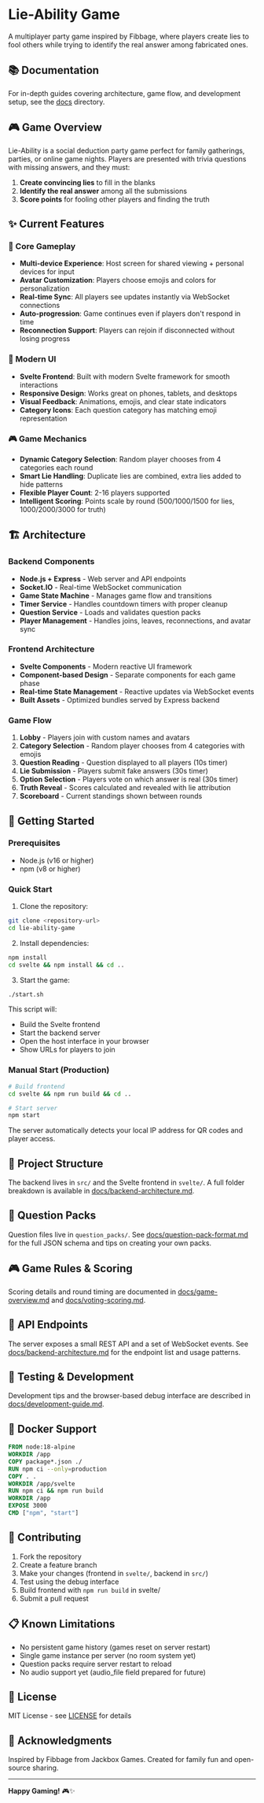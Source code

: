 # Lie-Ability Game

A multiplayer party game inspired by Fibbage, where players create lies to fool others while trying to identify the real answer among fabricated ones.

## 📚 Documentation

For in-depth guides covering architecture, game flow, and development setup,
see the [docs](./docs/) directory.

## 🎮 Game Overview

Lie-Ability is a social deduction party game perfect for family gatherings, parties, or online game nights. Players are presented with trivia questions with missing answers, and they must:

1. **Create convincing lies** to fill in the blanks
2. **Identify the real answer** among all the submissions
3. **Score points** for fooling other players and finding the truth

## ✨ Current Features

### 🎯 Core Gameplay
- **Multi-device Experience**: Host screen for shared viewing + personal devices for input
- **Avatar Customization**: Players choose emojis and colors for personalization
- **Real-time Sync**: All players see updates instantly via WebSocket connections
- **Auto-progression**: Game continues even if players don't respond in time
- **Reconnection Support**: Players can rejoin if disconnected without losing progress

### 🎨 Modern UI
- **Svelte Frontend**: Built with modern Svelte framework for smooth interactions
- **Responsive Design**: Works great on phones, tablets, and desktops
- **Visual Feedback**: Animations, emojis, and clear state indicators
- **Category Icons**: Each question category has matching emoji representation

### 🎮 Game Mechanics
- **Dynamic Category Selection**: Random player chooses from 4 categories each round
- **Smart Lie Handling**: Duplicate lies are combined, extra lies added to hide patterns
- **Flexible Player Count**: 2-16 players supported
- **Intelligent Scoring**: Points scale by round (500/1000/1500 for lies, 1000/2000/3000 for truth)

## 🏗️ Architecture

### Backend Components
- **Node.js + Express** - Web server and API endpoints
- **Socket.IO** - Real-time WebSocket communication
- **Game State Machine** - Manages game flow and transitions
- **Timer Service** - Handles countdown timers with proper cleanup
- **Question Service** - Loads and validates question packs
- **Player Management** - Handles joins, leaves, reconnections, and avatar sync

### Frontend Architecture
- **Svelte Components** - Modern reactive UI framework
- **Component-based Design** - Separate components for each game phase
- **Real-time State Management** - Reactive updates via WebSocket events
- **Built Assets** - Optimized bundles served by Express backend

### Game Flow
1. **Lobby** - Players join with custom names and avatars
2. **Category Selection** - Random player chooses from 4 categories with emojis
3. **Question Reading** - Question displayed to all players (10s timer)
4. **Lie Submission** - Players submit fake answers (30s timer)
5. **Option Selection** - Players vote on which answer is real (30s timer)
6. **Truth Reveal** - Scores calculated and revealed with lie attribution
7. **Scoreboard** - Current standings shown between rounds

## 🚀 Getting Started

### Prerequisites
- Node.js (v16 or higher)
- npm (v8 or higher)

### Quick Start

1. Clone the repository:
```bash
git clone <repository-url>
cd lie-ability-game
```

2. Install dependencies:
```bash
npm install
cd svelte && npm install && cd ..
```

3. Start the game:
```bash
./start.sh
```

This script will:
- Build the Svelte frontend
- Start the backend server
- Open the host interface in your browser
- Show URLs for players to join

### Manual Start (Production)
```bash
# Build frontend
cd svelte && npm run build && cd ..

# Start server
npm start
```

The server automatically detects your local IP address for QR codes and player access.

## 📁 Project Structure

The backend lives in `src/` and the Svelte frontend in `svelte/`. A full folder breakdown is available in [docs/backend-architecture.md](./docs/backend-architecture.md).

## 🎯 Question Packs

Question files live in `question_packs/`. See [docs/question-pack-format.md](./docs/question-pack-format.md) for the full JSON schema and tips on creating your own packs.

## 🎮 Game Rules & Scoring

Scoring details and round timing are documented in [docs/game-overview.md](./docs/game-overview.md) and [docs/voting-scoring.md](./docs/voting-scoring.md).

## 🔧 API Endpoints

The server exposes a small REST API and a set of WebSocket events. See [docs/backend-architecture.md](./docs/backend-architecture.md) for the endpoint list and usage patterns.

## 🧪 Testing & Development

Development tips and the browser-based debug interface are described in [docs/development-guide.md](./docs/development-guide.md).

## 🐳 Docker Support

```dockerfile
FROM node:18-alpine
WORKDIR /app
COPY package*.json ./
RUN npm ci --only=production
COPY . .
WORKDIR /app/svelte
RUN npm ci && npm run build
WORKDIR /app
EXPOSE 3000
CMD ["npm", "start"]
```

## 🤝 Contributing

1. Fork the repository
2. Create a feature branch
3. Make your changes (frontend in `svelte/`, backend in `src/`)
4. Test using the debug interface
5. Build frontend with `npm run build` in svelte/
6. Submit a pull request

## 📋 Known Limitations

- No persistent game history (games reset on server restart)
- Single game instance per server (no room system yet)
- Question packs require server restart to reload
- No audio support yet (audio_file field prepared for future)

## 📝 License

MIT License - see [LICENSE](LICENSE) for details

## 🎉 Acknowledgments

Inspired by Fibbage from Jackbox Games. Created for family fun and open-source sharing.

---

**Happy Gaming!** 🎮✨